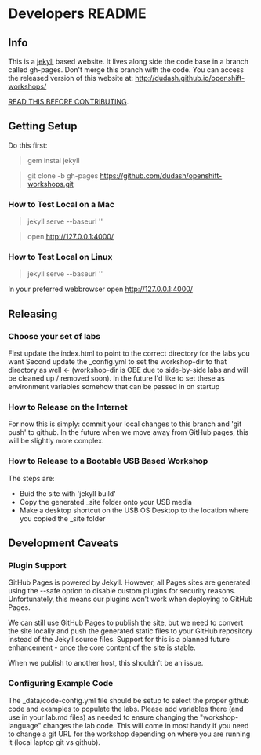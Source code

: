 # Developers README
## Info
This is a [jekyll][1] based website.  It lives along side the code base in a branch called gh-pages.  Don't merge this branch with the code.  You can access the released version of this website at: http://dudash.github.io/openshift-workshops/

[READ THIS BEFORE CONTRIBUTING][3].

## Getting Setup
Do this first:

> gem instal jekyll

> git clone -b gh-pages https://github.com/dudash/openshift-workshops.git

### How to Test Local on a Mac
> jekyll serve --baseurl ''

> open http://127.0.0.1:4000/

### How to Test Local on Linux
> jekyll serve --baseurl ''

In your preferred webbrowser open http://127.0.0.1:4000/

## Releasing
### Choose your set of labs
First update the index.html to point to the correct directory for the labs you want
Second update the _config.yml to set the workshop-dir to that directory as well <- (workshop-dir is OBE due to side-by-side labs and will be cleaned up / removed soon).
In the future I'd like to set these as environment variables somehow that can be passed in on startup

### How to Release on the Internet
For now this is simply: commit your local changes to this branch and 'git push' to github.  In the future when we move away from GitHub pages, this will be slightly more complex.

### How to Release to a Bootable USB Based Workshop
The steps are: 
* Buid the site with 'jekyll build'
* Copy the generated _site folder onto your USB media
* Make a desktop shortcut on the USB OS Desktop to the location where you copied the _site folder


## Development Caveats
### Plugin Support
GitHub Pages is powered by Jekyll. However, all Pages sites are generated using the --safe option to disable custom plugins for security reasons. Unfortunately, this means our plugins won’t work when deploying to GitHub Pages.

We can still use GitHub Pages to publish the site, but we need to convert the site locally and push the generated static files to your GitHub repository instead of the Jekyll source files.  Support for this is a planned future enhancement - once the core content of the site is stable.

When we publish to another host, this shouldn't be an issue.

### Configuring Example Code
The _data/code-config.yml file should be setup to select the proper github code and examples to populate the labs.  Please add variables there (and use in your lab.md files) as needed to ensure changing the "workshop-language" changes the lab code.  This will come in most handy if you need to change a git URL for the workshop depending on where you are running it (local laptop git vs github).


[1]: http://jekyllrb.com/
[2]: https://jekyllrb.com/docs/plugins/
[3]: https://jekyllrb.com/docs/structure/